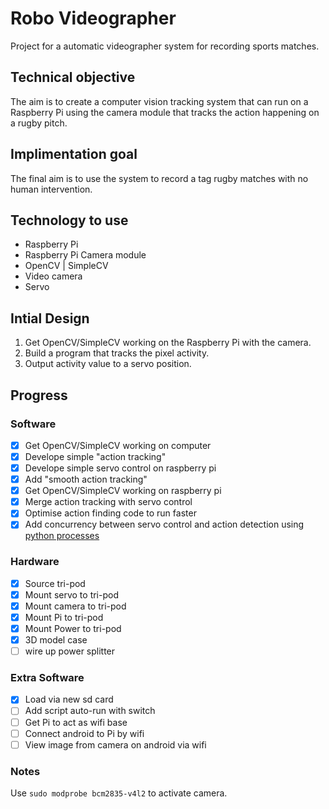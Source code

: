 # Robo Videographer
Project for a automatic videographer system for recording sports matches.

## Technical objective
The aim is to create a computer vision tracking system that can run on a Raspberry Pi using the camera module that tracks the action happening on a rugby pitch.

## Implimentation goal
The final aim is to use the system to record a tag rugby matches with no human intervention. 

## Technology to use
* Raspberry Pi
* Raspberry Pi Camera module
* OpenCV | SimpleCV
* Video camera
* Servo

## Intial Design
1. Get OpenCV/SimpleCV working on the Raspberry Pi with the camera.
2. Build a program that tracks the pixel activity.
3. Output activity value to a servo position.

## Progress
### Software
- [x] Get OpenCV/SimpleCV working on computer
- [x] Develope simple "action tracking"
- [x] Develope simple servo control on raspberry pi
- [x] Add "smooth action tracking"
- [x] Get OpenCV/SimpleCV working on raspberry pi
- [x] Merge action tracking with servo control
- [x] Optimise action finding code to run faster 
- [x] Add concurrency between servo control and action detection using [python processes](https://docs.python.org/2/library/multiprocessing.html)

### Hardware
- [x] Source tri-pod
- [x] Mount servo to tri-pod
- [x] Mount camera to tri-pod
- [x] Mount Pi to tri-pod
- [x] Mount Power to tri-pod
- [x] 3D model case
- [ ] wire up power splitter

### Extra Software
- [x] Load via new sd card
- [ ] Add script auto-run with switch
- [ ] Get Pi to act as wifi base
- [ ] Connect android to Pi by wifi
- [ ] View image from camera on android via wifi

### Notes

Use `sudo modprobe bcm2835-v4l2` to activate camera.
